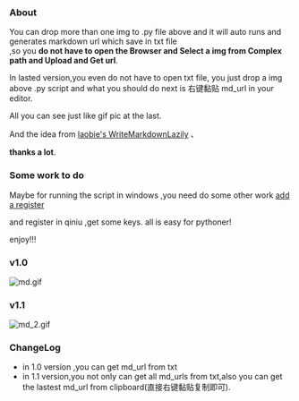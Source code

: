 




### About 

You can drop more than one img to .py file above  and it will auto runs and generates markdown url which save in txt file  
,so you **do not have to open the Browser and Select a img from Complex path and Upload and Get url**.

In lasted version,you even do not have to open txt file, you just drop a img above .py script and what you should do next is 右键黏贴 
md_url in your editor. 


All you can see just like gif pic at the last.

And the idea from [laobie's WriteMarkdownLazily](https://github.com/laobie/WriteMarkdownLazily) 、

**thanks a lot**. 


### Some work to do

Maybe for running the script in windows ,you need do some other work [add a register](https://mindlesstechnology.wordpress.com/2008/03/29/make-python-scripts-droppable-in-windows/) 

and register in qiniu ,get some keys. all is easy  for pythoner!

enjoy!!!

### v1.0

![md.gif](http://7xrl8j.com1.z0.glb.clouddn.com/md.gif)

###  v1.1

![md_2.gif](http://7xrl8j.com1.z0.glb.clouddn.com/md_2.gif)

### ChangeLog

* in 1.0 version ,you can get md_url from txt
* in 1.1 version,you  not only can get all md_urls from txt,also you can get the lastest md_url from clipboard(直接右键黏贴复制即可).


